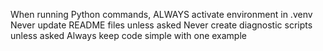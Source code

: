 When running Python commands, ALWAYS activate environment in .venv
Never update README files unless asked
Never create diagnostic scripts unless asked
Always keep code simple with one example